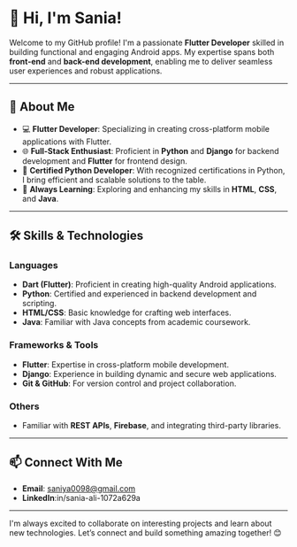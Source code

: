 # 👋 Hi, I'm Sania!

Welcome to my GitHub profile! I'm a passionate **Flutter Developer** skilled in building functional and engaging Android apps. My expertise spans both **front-end** and **back-end development**, enabling me to deliver seamless user experiences and robust applications.

---

## 🚀 About Me
- 💻 **Flutter Developer**: Specializing in creating cross-platform mobile applications with Flutter.
- 🌐 **Full-Stack Enthusiast**: Proficient in **Python** and **Django** for backend development and **Flutter** for frontend design.
- 🐍 **Certified Python Developer**: With recognized certifications in Python, I bring efficient and scalable solutions to the table.
- 🌱 **Always Learning**: Exploring and enhancing my skills in **HTML**, **CSS**, and **Java**.

---

## 🛠️ Skills & Technologies

### **Languages**
- **Dart (Flutter)**: Proficient in creating high-quality Android applications.
- **Python**: Certified and experienced in backend development and scripting.
- **HTML/CSS**: Basic knowledge for crafting web interfaces.
- **Java**: Familiar with Java concepts from academic coursework.

### **Frameworks & Tools**
- **Flutter**: Expertise in cross-platform mobile development.
- **Django**: Experience in building dynamic and secure web applications.
- **Git & GitHub**: For version control and project collaboration.

### **Others**
- Familiar with **REST APIs**, **Firebase**, and integrating third-party libraries.

---



## 📫 Connect With Me
- **Email**: saniya0098@gmail.com
- **LinkedIn**:in/sania-ali-1072a629a


---

I'm always excited to collaborate on interesting projects and learn about new technologies. Let’s connect and build something amazing together! 😊
